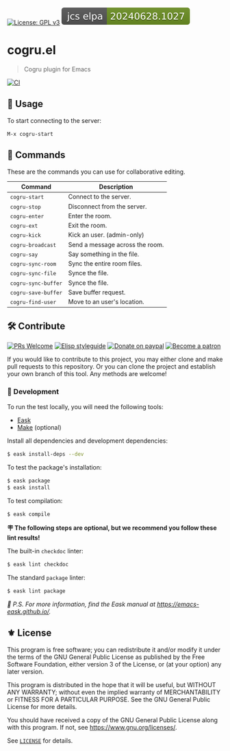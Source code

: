 [![License: GPL v3](https://img.shields.io/badge/License-GPL%20v3-blue.svg)](https://www.gnu.org/licenses/gpl-3.0)
[![JCS-ELPA](https://raw.githubusercontent.com/jcs-emacs/badges/master/elpa/v/cogru.svg)](https://jcs-emacs.github.io/jcs-elpa/#/cogru)

# cogru.el
> Cogru plugin for Emacs

[![CI](https://github.com/Cogru/cogru.el/actions/workflows/test.yml/badge.svg)](https://github.com/Cogru/cogru.el/actions/workflows/test.yml)

## 🔨 Usage

To start connecting to the server:

```
M-x cogru-start
```

## 📇 Commands

These are the commands you can use for collaborative editing.

| Command             | Description                     |
|---------------------|---------------------------------|
| `cogru-start`       | Connect to the server.          |
| `cogru-stop`        | Disconnect from the server.     |
| `cogru-enter`       | Enter the room.                 |
| `cogru-ext`         | Exit the room.                  |
| `cogru-kick`        | Kick an user. (admin-only)      |
| `cogru-broadcast`   | Send a message across the room. |
| `cogru-say`         | Say something in the file.      |
| `cogru-sync-room`   | Sync the entire room files.     |
| `cogru-sync-file`   | Synce the file.                 |
| `cogru-sync-buffer` | Synce the file.                 |
| `cogru-save-buffer` | Save buffer request.            |
| `cogru-find-user`   | Move to an user's location.     |

## 🛠️ Contribute

[![PRs Welcome](https://img.shields.io/badge/PRs-welcome-brightgreen.svg)](http://makeapullrequest.com)
[![Elisp styleguide](https://img.shields.io/badge/elisp-style%20guide-purple)](https://github.com/bbatsov/emacs-lisp-style-guide)
[![Donate on paypal](https://img.shields.io/badge/paypal-donate-1?logo=paypal&color=blue)](https://www.paypal.me/jcs090218)
[![Become a patron](https://img.shields.io/badge/patreon-become%20a%20patron-orange.svg?logo=patreon)](https://www.patreon.com/jcs090218)

If you would like to contribute to this project, you may either
clone and make pull requests to this repository. Or you can
clone the project and establish your own branch of this tool.
Any methods are welcome!

### 🔬 Development

To run the test locally, you will need the following tools:

- [Eask](https://emacs-eask.github.io/)
- [Make](https://www.gnu.org/software/make/) (optional)

Install all dependencies and development dependencies:

```sh
$ eask install-deps --dev
```

To test the package's installation:

```sh
$ eask package
$ eask install
```

To test compilation:

```sh
$ eask compile
```

**🪧 The following steps are optional, but we recommend you follow these lint results!**

The built-in `checkdoc` linter:

```sh
$ eask lint checkdoc
```

The standard `package` linter:

```sh
$ eask lint package
```

*📝 P.S. For more information, find the Eask manual at https://emacs-eask.github.io/.*

## ⚜️ License

This program is free software; you can redistribute it and/or modify
it under the terms of the GNU General Public License as published by
the Free Software Foundation, either version 3 of the License, or
(at your option) any later version.

This program is distributed in the hope that it will be useful,
but WITHOUT ANY WARRANTY; without even the implied warranty of
MERCHANTABILITY or FITNESS FOR A PARTICULAR PURPOSE.  See the
GNU General Public License for more details.

You should have received a copy of the GNU General Public License
along with this program.  If not, see <https://www.gnu.org/licenses/>.

See [`LICENSE`](./LICENSE) for details.
